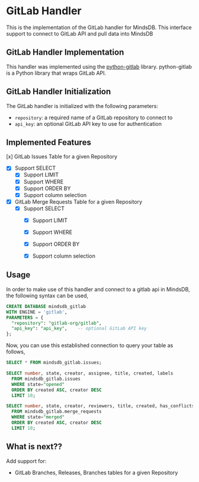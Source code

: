 # GitLab Handler

This is the implementation of the GitLab handler for MindsDB. This interface support to connect to GitLab API and pull data into MindsDB

## GitLab Handler Implementation

This handler was implemented using the [python-gitlab](https://github.com/python-gitlab/python-gitlab) library.
python-gitlab is a Python library that wraps GitLab API.

## GitLab Handler Initialization

The GitLab handler is initialized with the following parameters:

- `repository`: a required name of a GitLab repository to connect to
- `api_key`: an optional GitLab API key to use for authentication

## Implemented Features

 [x] GitLab Issues Table for a given Repository
  - [x] Support SELECT
    - [x] Support LIMIT
    - [x] Support WHERE
    - [x] Support ORDER BY
    - [x] Support column selection
- [x] GitLab Merge Requests Table for a given Repository
  - [x] Support SELECT
    - [x] Support LIMIT
    - [x] Support WHERE
    - [x] Support ORDER BY
    - [x] Support column selection


## Usage
In order to make use of this handler and connect to a gitlab api in MindsDB, the following syntax can be used,

~~~~sql
CREATE DATABASE mindsdb_gitlab
WITH ENGINE = 'gitlab',
PARAMETERS = {
  "repository": "gitlab-org/gitlab",
  "api_key": "api_key",    -- optional GitLab API key
};
~~~~

Now, you can use this established connection to query your table as follows,
~~~~sql
SELECT * FROM mindsdb_gitlab.issues;
~~~~

~~~~sql
SELECT number, state, creator, assignee, title, created, labels 
  FROM mindsdb_gitlab.issues
  WHERE state="opened"
  ORDER BY created ASC, creator DESC
  LIMIT 10;
~~~~

~~~~sql
SELECT number, state, creator, reviewers, title, created, has_conflicts
  FROM mindsdb_gitlab.merge_requests
  WHERE state="merged"
  ORDER BY created ASC, creator DESC
  LIMIT 10;
~~~~

## What is next??

Add support for:

- GitLab Branches, Releases, Branches tables for a given Repository 
